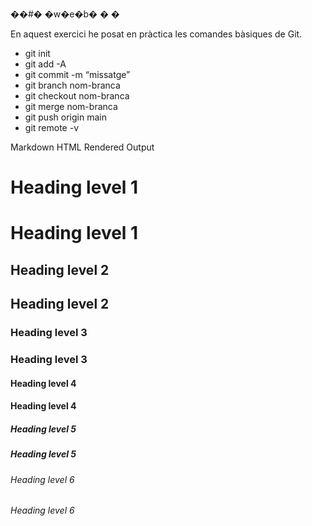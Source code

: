 ��#� �w�e�b�
�
�


En aquest exercici he posat en pràctica les comandes bàsiques de Git.
- git init
- git add -A
- git commit -m “missatge”
- git branch nom-branca
- git checkout nom-branca
- git merge nom-branca
- git push origin main
- git remote -v



Markdown	HTML	Rendered Output
# Heading level 1	<h1>Heading level 1</h1>	 

## Heading level 2	<h2>Heading level 2</h2>	

### Heading level 3	<h3>Heading level 3</h3>	

#### Heading level 4	<h4>Heading level 4</h4>	

##### Heading level 5	<h5>Heading level 5</h5>	

###### Heading level 6	<h6>Heading level 6</h6>	

